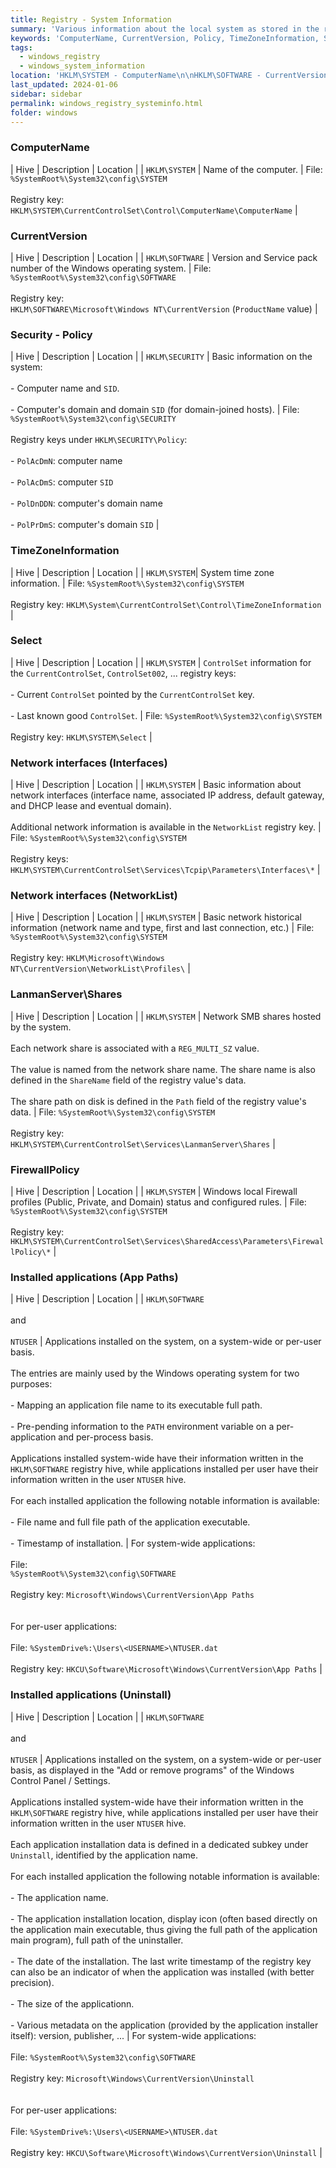 ```yaml
---
title: Registry - System Information
summary: 'Various information about the local system as stored in the registry: computer hostname and domain, network interfaces, system timezone, exposed network shares, firewall status and rules, installed applications, etc.'
keywords: 'ComputerName, CurrentVersion, Policy, TimeZoneInformation, Select, Interfaces, NetworkList, FirewallPolicy, App Paths, Uninstall'
tags:
  - windows_registry
  - windows_system_information
location: 'HKLM\SYSTEM - ComputerName\n\nHKLM\SOFTWARE - CurrentVersion\n\nHKLM\SECURITY - Policy\n\nHKLM\SYSTEM - TimeZoneInformation\n\nHKLM\SYSTEM - Select\n\nHKLM\SYSTEM - Interfaces\n\nHKLM\SYSTEM - NetworkList\n\nHKLM\SYSTEM - LanmanServer\Shares\n\nHKLM\SYSTEM - FirewallPolicy\n\nHKLM\SOFTWARE & NTUSER - App Paths\n\nHKLM\SOFTWARE & NTUSER - Uninstall'
last_updated: 2024-01-06
sidebar: sidebar
permalink: windows_registry_systeminfo.html
folder: windows
---
```


### ComputerName

| Hive | Description | Location |
| `HKLM\SYSTEM` | Name of the computer. | File: `%SystemRoot%\System32\config\SYSTEM` <br><br> Registry key: <br> `HKLM\SYSTEM\CurrentControlSet\Control\ComputerName\ComputerName` |

### CurrentVersion

| Hive | Description | Location |
| `HKLM\SOFTWARE` | Version and Service pack number of the Windows operating system. | File: `%SystemRoot%\System32\config\SOFTWARE` <br><br> Registry key: <br> `HKLM\SOFTWARE\Microsoft\Windows NT\CurrentVersion` (`ProductName` value) |

### Security - Policy

| Hive | Description | Location |
| `HKLM\SECURITY` | Basic information on the system: <br><br> - Computer name and `SID`. <br><br> - Computer's domain and domain `SID` (for domain-joined hosts). | File: `%SystemRoot%\System32\config\SECURITY` <br><br> Registry keys under `HKLM\SECURITY\Policy`: <br><br> - `PolAcDmN`: computer name <br><br> - `PolAcDmS`: computer `SID` <br><br> - `PolDnDDN`: computer's domain name <br><br> - `PolPrDmS`: computer's domain `SID` |

### TimeZoneInformation

| Hive | Description | Location |
| `HKLM\SYSTEM`| System time zone information. | File: `%SystemRoot%\System32\config\SYSTEM` <br><br> Registry key: `HKLM\System\CurrentControlSet\Control\TimeZoneInformation` |

### Select

| Hive | Description | Location |
| `HKLM\SYSTEM` | `ControlSet` information for the `CurrentControlSet`, `ControlSet002`, ... registry keys: <br><br> - Current `ControlSet` pointed by the `CurrentControlSet` key. <br><br> - Last known good `ControlSet`. | File: `%SystemRoot%\System32\config\SYSTEM` <br><br> Registry key: `HKLM\SYSTEM\Select` |

### Network interfaces (Interfaces)

| Hive | Description | Location |
| `HKLM\SYSTEM` | Basic information about network interfaces (interface name, associated IP address, default gateway, and DHCP lease and eventual domain). <br><br> Additional network information is available in the `NetworkList` registry key. | File: `%SystemRoot%\System32\config\SYSTEM` <br><br> Registry keys: `HKLM\SYSTEM\CurrentControlSet\Services\Tcpip\Parameters\Interfaces\*` |

### Network interfaces (NetworkList)

| Hive | Description | Location |
| `HKLM\SYSTEM` | Basic network historical information (network name and type, first and last connection, etc.) | File: `%SystemRoot%\System32\config\SYSTEM` <br><br> Registry key: `HKLM\Microsoft\Windows NT\CurrentVersion\NetworkList\Profiles\` |

### LanmanServer\Shares

| Hive | Description | Location |
| `HKLM\SYSTEM` | Network SMB shares hosted by the system. <br><br> Each network share is associated with a `REG_MULTI_SZ` value. <br><br> The value is named from the network share name. The share name is also defined in the `ShareName` field of the registry value's data. <br><br> The share path on disk is defined in the `Path` field of the registry value's data. | File: `%SystemRoot%\System32\config\SYSTEM` <br><br> Registry key: `HKLM\SYSTEM\CurrentControlSet\Services\LanmanServer\Shares` |

### FirewallPolicy

| Hive | Description | Location |
| `HKLM\SYSTEM` | Windows local Firewall profiles (Public, Private, and Domain) status and configured rules. | File: `%SystemRoot%\System32\config\SYSTEM` <br><br> Registry key: `HKLM\SYSTEM\CurrentControlSet\Services\SharedAccess\Parameters\FirewallPolicy\*` |

### Installed applications (App Paths)

| Hive | Description | Location |
| `HKLM\SOFTWARE` <br><br> and <br><br> `NTUSER` | Applications installed on the system, on a system-wide or per-user basis. <br><br> The entries are mainly used by the Windows operating system for two purposes: <br><br> - Mapping an application file name to its executable full path. <br><br> - Pre-pending information to the `PATH` environment variable on a per-application and per-process basis. <br><br> Applications installed system-wide have their information written in the `HKLM\SOFTWARE` registry hive, while applications installed per user have their information written in the user `NTUSER` hive. <br><br> For each installed application the following notable information is available: <br><br> - File name and full file path of the application executable. <br><br> - Timestamp of installation. | For system-wide applications: <br><br> File: <br> `%SystemRoot%\System32\config\SOFTWARE` <br><br> Registry key: `Microsoft\Windows\CurrentVersion\App Paths` <br><br><br> For per-user applications: <br><br> File: `%SystemDrive%:\Users\<USERNAME>\NTUSER.dat` <br><br> Registry key: `HKCU\Software\Microsoft\Windows\CurrentVersion\App Paths` |

### Installed applications (Uninstall)

| Hive | Description | Location |
| `HKLM\SOFTWARE` <br><br> and <br><br> `NTUSER` | Applications installed on the system, on a system-wide or per-user basis, as displayed in the "Add or remove programs" of the Windows Control Panel / Settings. <br><br> Applications installed system-wide have their information written in the `HKLM\SOFTWARE` registry hive, while applications installed per user have their information written in the user `NTUSER` hive. <br><br> Each application installation data is defined in a dedicated subkey under `Uninstall`, identified by the application name. <br><br> For each installed application the following notable information is available: <br><br> - The application name. <br><br> - The application installation location, display icon (often based directly on the application main executable, thus giving the full path of the application main program), full path of the uninstaller. <br><br> - The date of the installation. The last write timestamp of the registry key can also be an indicator of when the application was installed (with better precision). <br><br> - The size of the applicationn. <br><br> - Various metadata on the application (provided by the application installer itself): version, publisher, ... | For system-wide applications: <br><br> File: `%SystemRoot%\System32\config\SOFTWARE` <br><br> Registry key: `Microsoft\Windows\CurrentVersion\Uninstall` <br><br><br> For per-user applications: <br><br> File: `%SystemDrive%:\Users\<USERNAME>\NTUSER.dat` <br><br> Registry key: `HKCU\Software\Microsoft\Windows\CurrentVersion\Uninstall` |
